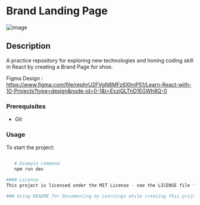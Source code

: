 # Brand Landing Page
![image](https://github.com/user-attachments/assets/7877e9b0-0a8b-4f51-9a3c-77455f7322b6)


## Description
A practice repository for exploring new technologies and honing coding skill in React by creating a Brand Page for shoe.

Figma Design : https://www.figma.com/file/rephrU2FVgN8MFz6XhnP51/Learn-React-with-10-Projects?type=design&node-id=0-1&t=ExzjQLThD1EGWh8Q-0




### Prerequisites
- Git



### Usage
   To start the project:
   ```bash

      # Example command
      npm run dev

#### License
This project is licensed under the MIT License - see the LICENSE file for details

### Using README for Documenting my Learnings while creating this project
